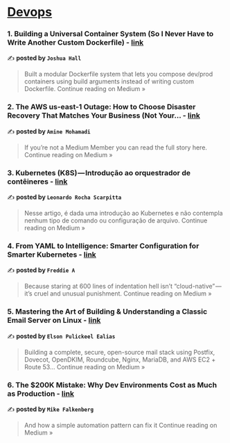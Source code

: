 
<h1><a href=https://medium.com/tag/devops/recommended target="_blank" rel="noopener noreferrer">Devops</a></h1>
<h3>1. Building a Universal Container System (So I Never Have to Write Another Custom Dockerfile) - <a href="https://medium.com/@josh-hall/building-a-universal-container-system-so-i-never-have-to-write-another-custom-dockerfile-1bcb62d4be7c?source=rss------devops-5" target="_blank" rel="noopener noreferrer">link</a></h3>

✍️ **posted by `Joshua Hall`**

<blockquote>Built a modular Dockerfile system that lets you compose dev/prod containers using build arguments instead of writing custom Dockerfile.
Continue reading on Medium »</blockquote>

<h3>2. The AWS us-east-1 Outage: How to Choose Disaster Recovery That Matches Your Business (Not Your… - <a href="https://medium.com/@aminemohamadi/the-aws-us-east-1-outage-how-to-choose-disaster-recovery-that-matches-your-business-not-your-78bfb1facf75?source=rss------devops-5" target="_blank" rel="noopener noreferrer">link</a></h3>

✍️ **posted by `Amine Mohamadi`**

<blockquote>If you’re not a Medium Member you can read the full story here.
Continue reading on Medium »</blockquote>

<h3>3. Kubernetes (K8S) — Introdução ao orquestrador de contêineres - <a href="https://medium.com/@leonardorscarpitta/kubernetes-k8s-introdu%C3%A7%C3%A3o-ao-orquestrador-de-cont%C3%AAineres-eab02124169d?source=rss------devops-5" target="_blank" rel="noopener noreferrer">link</a></h3>

✍️ **posted by `Leonardo Rocha Scarpitta`**

<blockquote>Nesse artigo, é dada uma introdução ao Kubernetes e não contempla nenhum tipo de comando ou configuração de arquivo.
Continue reading on Medium »</blockquote>

<h3>4. From YAML to Intelligence: Smarter Configuration for Smarter Kubernetes - <a href="https://medium.com/@sajitharasathurai2/from-yaml-to-intelligence-smarter-configuration-for-smarter-kubernetes-cd9dc9b62000?source=rss------devops-5" target="_blank" rel="noopener noreferrer">link</a></h3>

✍️ **posted by `Freddie A`**

<blockquote>Because staring at 600 lines of indentation hell isn’t “cloud-native” — it’s cruel and unusual punishment.
Continue reading on Medium »</blockquote>

<h3>5.  Mastering the Art of Building & Understanding a Classic Email Server on Linux - <a href="https://medium.com/@elsonpulikkan/mastering-the-art-of-building-understanding-a-classic-email-server-on-linux-f8dfe43087d3?source=rss------devops-5" target="_blank" rel="noopener noreferrer">link</a></h3>

✍️ **posted by `Elson Pulickeel Ealias`**

<blockquote>Building a complete, secure, open-source mail stack using Postfix, Dovecot, OpenDKIM, Roundcube, Nginx, MariaDB, and AWS EC2 + Route 53…
Continue reading on Medium »</blockquote>

<h3>6. The $200K Mistake: Why Dev Environments Cost as Much as Production - <a href="https://medium.com/@pinepointgroup/the-200k-mistake-why-dev-environments-cost-as-much-as-production-fad90ec37535?source=rss------devops-5" target="_blank" rel="noopener noreferrer">link</a></h3>

✍️ **posted by `Mike Falkenberg`**

<blockquote>And how a simple automation pattern can fix it
Continue reading on Medium »</blockquote>

